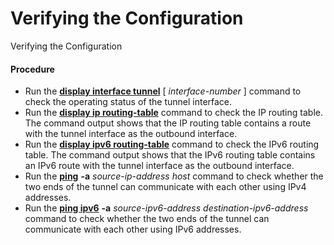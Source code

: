 Verifying the Configuration
===========================

Verifying the Configuration

#### Procedure

* Run the [**display interface tunnel**](cmdqueryname=display+interface+tunnel) [ *interface-number* ] command to check the operating status of the tunnel interface.
* Run the [**display ip routing-table**](cmdqueryname=display+ip+routing-table) command to check the IP routing table. The command output shows that the IP routing table contains a route with the tunnel interface as the outbound interface.
* Run the [**display ipv6 routing-table**](cmdqueryname=display+ipv6+routing-table) command to check the IPv6 routing table. The command output shows that the IPv6 routing table contains an IPv6 route with the tunnel interface as the outbound interface.
* Run the [**ping**](cmdqueryname=ping) **-a** *source-ip-address* *host* command to check whether the two ends of the tunnel can communicate with each other using IPv4 addresses.
* Run the [**ping ipv6**](cmdqueryname=ping+ipv6) **-a** *source-ipv6-address* *destination-ipv6-address* command to check whether the two ends of the tunnel can communicate with each other using IPv6 addresses.